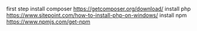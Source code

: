 first step 
install composer 
https://getcomposer.org/download/
install php
https://www.sitepoint.com/how-to-install-php-on-windows/
install npm 
https://www.npmjs.com/get-npm